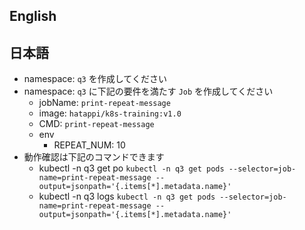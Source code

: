 ## English

## 日本語
- namespace: `q3` を作成してください
- namespace: `q3` に下記の要件を満たす `Job` を作成してください
	- jobName: `print-repeat-message`
	- image: `hatappi/k8s-training:v1.0`
	- CMD: `print-repeat-message`
	- env
		- REPEAT_NUM: 10
- 動作確認は下記のコマンドできます
	- kubectl -n q3 get po `kubectl -n q3 get pods --selector=job-name=print-repeat-message --output=jsonpath='{.items[*].metadata.name}'`
	- kubectl -n q3 logs `kubectl -n q3 get pods --selector=job-name=print-repeat-message --output=jsonpath='{.items[*].metadata.name}'`